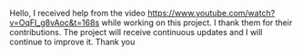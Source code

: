 Hello, 
I received help from the video 
https://www.youtube.com/watch?v=OqFI_g8vAoc&t=168s 
while working on this project.
I thank them for their contributions.
The project will receive continuous updates and I will continue to improve it.
Thank you

